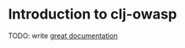 # Introduction to clj-owasp

TODO: write [great documentation](http://jacobian.org/writing/what-to-write/)
